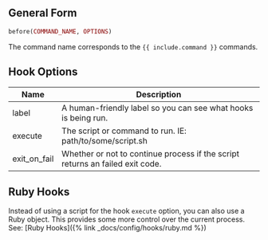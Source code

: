 ## General Form

```ruby
before(COMMAND_NAME, OPTIONS)
````

The command name corresponds to the `{{ include.command }}` commands.

## Hook Options

Name | Description
---|---
label | A human-friendly label so you can see what hooks is being run.
execute | The script or command to run. IE: path/to/some/script.sh
exit_on_fail | Whether or not to continue process if the script returns an failed exit code.

## Ruby Hooks

Instead of using a script for the hook `execute` option, you can also use a Ruby object. This provides some more control over the current process. See: [Ruby Hooks]({% link _docs/config/hooks/ruby.md %})
